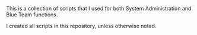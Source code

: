 This is a collection of scripts that I used for both System Administration and Blue Team functions.

I created all scripts in this repository, unless otherwise noted.
